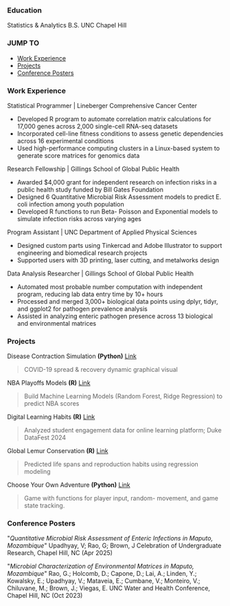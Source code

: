 ### Education
Statistics & Analytics B.S. 
UNC Chapel Hill

### JUMP TO  
- [Work Experience](#work-experience)  
- [Projects](#projects)
- [Conference Posters](#conference-posters)

### Work Experience
Statistical Programmer | Lineberger Comprehensive Cancer Center
- Developed R program to automate correlation matrix calculations for 17,000 genes across 2,000 single-cell RNA-seq datasets
- Incorporated cell-line fitness conditions to assess genetic dependencies across 16 experimental conditions
- Used high-performance computing clusters in a Linux-based system to generate score matrices for genomics data

Research Fellowship | Gillings School of Global Public Health 
- Awarded $4,000 grant for independent research on infection risks in a public health study funded by Bill Gates Foundation
- Designed 6 Quantitative Microbial Risk Assessment models to predict E. coli infection among youth population
- Developed R functions to run Beta- Poisson and Exponential models to simulate infection risks across varying ages

Program Assistant | UNC Department of Applied Physical Sciences 	
- Designed custom parts using Tinkercad and Adobe Illustrator to support engineering and biomedical research projects
- Supported users with 3D printing, laser cutting, and metalworks design

Data Analysis Researcher | Gillings School of Global Public Health
- Automated most probable number computation with independent program, reducing lab data entry time by 10+ hours
- Processed and merged 3,000+ biological data points using dplyr, tidyr, and ggplot2 for pathogen prevalence analysis
- Assisted in analyzing enteric pathogen presence across 13 biological and environmental matrices

### Projects
Disease Contraction Simulation **(Python)** [Link](https://github.com/VeroUpad/COMP110_Python/tree/main/ex09)
> COVID-19 spread & recovery dynamic graphical visual 

NBA Playoffs Models **(R)** [Link](https://github.com/VeroUpad/NBA-Playoffs-Predictive-Modeling)
> Build Machine Learning Models (Random Forest, Ridge Regression) to predict NBA scores

Digital Learning Habits **(R)** [Link](https://github.com/VeroUpad/Duke-Datafest-Digital-Learning)
> Analyzed student engagement data for online learning platform; Duke DataFest 2024

Global Lemur Conservation **(R)** [Link](https://github.com/VeroUpad/DLC-Lemur-Population-Project/tree/main)
> Predicted life spans and reproduction habits using regression modeling   

Choose Your Own Adventure **(Python)** [Link](https://github.com/VeroUpad/2022-Python-Projects/blob/main/cyoa.py)
> Game with functions for player input, random- movement, and game state tracking.

### Conference Posters
"_Quantitative Microbial Risk Assessment of Enteric Infections in Maputo, Mozambique_" Upadhyay, V; Rao, G; Brown, J
Celebration of Undergraduate Research, Chapel Hill, NC (Apr 2025)

"_Microbial Characterization of Environmental Matrices in Maputo, Mozambique_" Rao, G.; Holcomb, D.; Capone, D.; Lai, A.; Linden, Y.; Kowalsky, E.; Upadhyay, V.; Mataveia, E.; Cumbane, V.; Monteiro, V.; Chiluvane, M.; Brown, J.; Viegas, E.
UNC Water and Health Conference, Chapel Hill, NC (Oct 2023)

